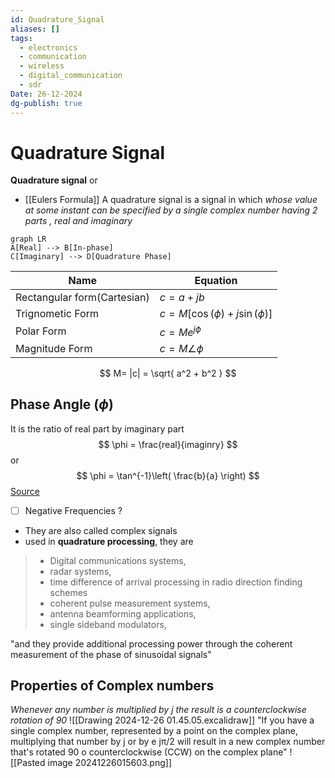 ```yaml
---
id: Quadrature_Signal
aliases: []
tags:
  - electronics
  - communication
  - wireless
  - digital_communication
  - sdr
Date: 26-12-2024
dg-publish: true
---
```

# Quadrature Signal
**Quadrature signal** or 
 - [[Eulers Formula]]
A quadrature signal is a signal in which *whose value at some instant can be specified by a single complex number having 2 parts , real and imaginary*

```mermaid
graph LR
A[Real] --> B[In-phase]
C[Imaginary] --> D[Quadrature Phase]

```

| Name                        | Equation                      |
| --------------------------- | ----------------------------- |
| Rectangular form(Cartesian) | $c=a+jb$                      |
| Trignometic Form            | $c=M[\cos(\phi)+j\sin(\phi)]$ |
| Polar Form                  | $c=Me^{j\phi}$                |
| Magnitude Form              | $c=M\angle\phi$               |
$$
M= |c| = \sqrt{ a^2 + b^2 }
$$
## Phase Angle ($\phi$)
It is the ratio of real part by imaginary part
$$
\phi = \frac{real}{imaginry}
$$
or
$$
\phi = \tan^{-1}\left( \frac{b}{a} \right)
$$
[Source](https://www.ieee.li/pdf/essay/quadrature_signals.pdf)
- [ ]  Negative Frequencies ? 

- They are also called complex signals 
- used in  **quadrature processing**, they are 
>- Digital communications systems,
>- radar systems,
>- time difference of arrival processing in radio direction finding schemes
>- coherent pulse measurement systems,
>- antenna beamforming applications,
>- single sideband modulators,

"and they provide additional processing power through the coherent measurement of the phase of sinusoidal signals"

## Properties of Complex numbers 
*Whenever any number is multiplied by j the result is a counterclockwise rotation of 90*
![[Drawing 2024-12-26 01.45.05.excalidraw]]
"If you have a single complex number, represented by a point on the complex plane, multiplying that number by j or by e jπ/2 will result in a new complex number that's rotated 90 o counterclockwise (CCW) on the complex plane"
![[Pasted image 20241226015603.png]]


